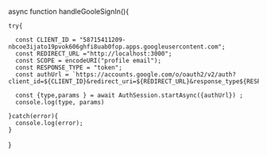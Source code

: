 async function handleGooleSignIn(){
    
    try{

      const CLIENT_ID = "58715411209-nbcoe3ijato19pvok606ghfi8uab0fop.apps.googleusercontent.com";
      const REDIRECT_URL ="http://localhost:3000";
      const SCOPE = encodeURI("profile email");
      const RESPONSE_TYPE = "token";     
      const authUrl = `https://accounts.google.com/o/oauth2/v2/auth?client_id=${CLIENT_ID}&redirect_uri=${REDIRECT_URL}&response_type${RESPONSE_TYPE}&scope&${SCOPE}`;
      
      const {type,params } = await AuthSession.startAsync({authUrl}) ;
      console.log(type, params)
      
    }catch(error){
      console.log(error);
    }

  }